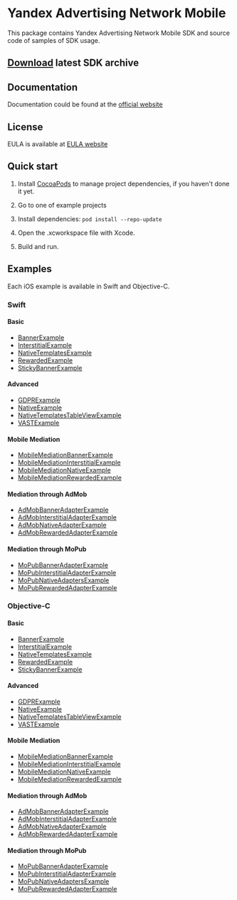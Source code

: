 # Yandex Advertising Network Mobile
This package contains Yandex Advertising Network Mobile SDK and source code of samples of SDK usage.

## [**Download**](https://storage.mds.yandex.net/get-ads-mobile-sdk/212922/YandexMobileAds-4.4.0-ios-8648e3dd-e0ec-44f3-8064-d336efdf59c5.zip) latest SDK archive

## Documentation
Documentation could be found at the [official website][DOCUMENTATION]

## License
EULA is available at [EULA website][LICENSE] 

## Quick start
1. Install [CocoaPods] to manage project dependencies, if you haven't done it yet.

2. Go to one of example projects

3. Install dependencies: ```pod install --repo-update```

4. Open the .xcworkspace file with Xcode.

5. Build and run.

## Examples
Each iOS example is available in Swift and Objective-C.

### Swift
#### Basic
  * [BannerExample](https://github.com/yandexmobile/yandex-ads-sdk-ios/tree/master/Examples/Swift/BannerExample)
  * [InterstitialExample](https://github.com/yandexmobile/yandex-ads-sdk-ios/tree/master/Examples/Swift/InterstitialExample)
  * [NativeTemplatesExample](https://github.com/yandexmobile/yandex-ads-sdk-ios/tree/master/Examples/Swift/NativeTemplatesExample)
  * [RewardedExample](https://github.com/yandexmobile/yandex-ads-sdk-ios/tree/master/Examples/Swift/RewardedExample)
  * [StickyBannerExample](https://github.com/yandexmobile/yandex-ads-sdk-ios/tree/master/Examples/Swift/StickyBannerExample)

#### Advanced
  * [GDPRExample](https://github.com/yandexmobile/yandex-ads-sdk-ios/tree/master/Examples/Swift/GDPRExample)
  * [NativeExample](https://github.com/yandexmobile/yandex-ads-sdk-ios/tree/master/Examples/Swift/NativeExample)
  * [NativeTemplatesTableViewExample](https://github.com/yandexmobile/yandex-ads-sdk-ios/tree/master/Examples/Swift/NativeTemplatesTableViewExample)
  * [VASTExample](https://github.com/yandexmobile/yandex-ads-sdk-ios/tree/master/Examples/Swift/VASTExample)
  
#### Mobile Mediation 
  * [MobileMediationBannerExample](https://github.com/yandexmobile/yandex-ads-sdk-ios/tree/master/Examples/Swift/MobileMediationBannerExample)
  * [MobileMediationInterstitialExample](https://github.com/yandexmobile/yandex-ads-sdk-ios/tree/master/Examples/Swift/MobileMediationInterstitialExample)
  * [MobileMediationNativeExample](https://github.com/yandexmobile/yandex-ads-sdk-ios/tree/master/Examples/Swift/MobileMediationNativeExample)
  * [MobileMediationRewardedExample](https://github.com/yandexmobile/yandex-ads-sdk-ios/tree/master/Examples/Swift/MobileMediationRewardedExample)
  
#### Mediation through AdMob
  * [AdMobBannerAdapterExample](https://github.com/yandexmobile/yandex-ads-sdk-ios/tree/master/Examples/Swift/AdMobBannerAdapterExample)
  * [AdMobInterstitialAdapterExample](https://github.com/yandexmobile/yandex-ads-sdk-ios/tree/master/Examples/Swift/AdMobInterstitialAdapterExample)
  * [AdMobNativeAdapterExample](https://github.com/yandexmobile/yandex-ads-sdk-ios/tree/master/Examples/Swift/AdMobNativeAdapterExample)
  * [AdMobRewardedAdapterExample](https://github.com/yandexmobile/yandex-ads-sdk-ios/tree/master/Examples/Swift/AdMobRewardedAdapterExample)
  
#### Mediation through MoPub
  * [MoPubBannerAdapterExample](https://github.com/yandexmobile/yandex-ads-sdk-ios/tree/master/Examples/Swift/MoPubBannerAdapterExample)
  * [MoPubInterstitialAdapterExample](https://github.com/yandexmobile/yandex-ads-sdk-ios/tree/master/Examples/Swift/MoPubInterstitialAdapterExample)
  * [MoPubNativeAdaptersExample](https://github.com/yandexmobile/yandex-ads-sdk-ios/tree/master/Examples/Swift/MoPubNativeAdaptersExample)
  * [MoPubRewardedAdapterExample](https://github.com/yandexmobile/yandex-ads-sdk-ios/tree/master/Examples/Swift/MoPubRewardedAdapterExampleMoPubRewardedAdapterExample)
  
### Objective-C
#### Basic
  * [BannerExample](https://github.com/yandexmobile/yandex-ads-sdk-ios/tree/master/Examples/ObjectiveC/BannerExample)
  * [InterstitialExample](https://github.com/yandexmobile/yandex-ads-sdk-ios/tree/master/Examples/ObjectiveC/InterstitialExample)
  * [NativeTemplatesExample](https://github.com/yandexmobile/yandex-ads-sdk-ios/tree/master/Examples/ObjectiveC/NativeTemplatesExample)
  * [RewardedExample](https://github.com/yandexmobile/yandex-ads-sdk-ios/tree/master/Examples/ObjectiveC/RewardedExample)
  * [StickyBannerExample](https://github.com/yandexmobile/yandex-ads-sdk-ios/tree/master/Examples/ObjectiveC/StickyBannerExample)
  
#### Advanced
  * [GDPRExample](https://github.com/yandexmobile/yandex-ads-sdk-ios/tree/master/Examples/ObjectiveC/GDPRExample)
  * [NativeExample](https://github.com/yandexmobile/yandex-ads-sdk-ios/tree/master/Examples/ObjectiveC/NativeExample)
  * [NativeTemplatesTableViewExample](https://github.com/yandexmobile/yandex-ads-sdk-ios/tree/master/Examples/ObjectiveC/NativeTemplatesTableViewExample)
  * [VASTExample](https://github.com/yandexmobile/yandex-ads-sdk-ios/tree/master/Examples/ObjectiveC/VASTExample)

#### Mobile Mediation
  * [MobileMediationBannerExample](https://github.com/yandexmobile/yandex-ads-sdk-ios/tree/master/Examples/ObjectiveC/MobileMediationBannerExample)
  * [MobileMediationInterstitialExample](https://github.com/yandexmobile/yandex-ads-sdk-ios/tree/master/Examples/ObjectiveC/MobileMediationInterstitialExample)
  * [MobileMediationNativeExample](https://github.com/yandexmobile/yandex-ads-sdk-ios/tree/master/Examples/ObjectiveC/MobileMediationNativeExample)
  * [MobileMediationRewardedExample](https://github.com/yandexmobile/yandex-ads-sdk-ios/tree/master/Examples/ObjectiveC/MobileMediationRewardedExample)

#### Mediation through AdMob
  * [AdMobBannerAdapterExample](https://github.com/yandexmobile/yandex-ads-sdk-ios/tree/master/Examples/ObjectiveC/AdMobBannerAdapterExample)
  * [AdMobInterstitialAdapterExample](https://github.com/yandexmobile/yandex-ads-sdk-ios/tree/master/Examples/ObjectiveC/AdMobInterstitialAdapterExample)
  * [AdMobNativeAdapterExample](https://github.com/yandexmobile/yandex-ads-sdk-ios/tree/master/Examples/ObjectiveC/AdMobNativeAdapterExample)
  * [AdMobRewardedAdapterExample](https://github.com/yandexmobile/yandex-ads-sdk-ios/tree/master/Examples/ObjectiveC/AdMobRewardedAdapterExample)
  
#### Mediation through MoPub
  * [MoPubBannerAdapterExample](https://github.com/yandexmobile/yandex-ads-sdk-ios/tree/master/Examples/ObjectiveC/MoPubBannerAdapterExample)
  * [MoPubInterstitialAdapterExample](https://github.com/yandexmobile/yandex-ads-sdk-ios/tree/master/Examples/ObjectiveC/MoPubInterstitialAdapterExample)
  * [MoPubNativeAdaptersExample](https://github.com/yandexmobile/yandex-ads-sdk-ios/tree/master/Examples/ObjectiveC/MoPubNativeAdaptersExample)
  * [MoPubRewardedAdapterExample](https://github.com/yandexmobile/yandex-ads-sdk-ios/tree/master/Examples/ObjectiveC/MoPubRewardedAdapterExample)

[DOCUMENTATION]: https://tech.yandex.ru/mobile-ads/
[LICENSE]: https://yandex.com/legal/mobileads_sdk_agreement/
[CocoaPods]: http://cocoapods.org/
